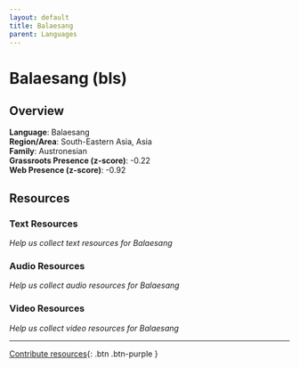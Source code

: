 ```yaml
---
layout: default
title: Balaesang
parent: Languages
---
```


# Balaesang (bls)

## Overview

**Language**: Balaesang  
**Region/Area**: South-Eastern Asia, Asia  
**Family**: Austronesian  
**Grassroots Presence (z-score)**: -0.22  
**Web Presence (z-score)**: -0.92  

## Resources

### Text Resources
*Help us collect text resources for Balaesang*

### Audio Resources
*Help us collect audio resources for Balaesang*

### Video Resources
*Help us collect video resources for Balaesang*

---

[Contribute resources](https://forms.office.com/e/1SfLJx3u1r){: .btn .btn-purple }
